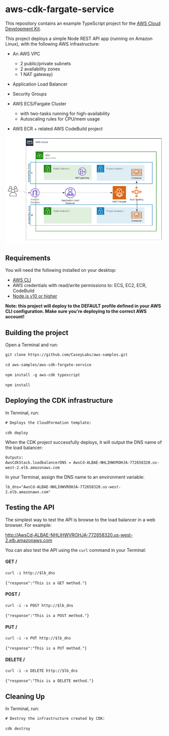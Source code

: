 # aws-cdk-fargate-service

This repository contains an example TypeScript project for the [AWS Cloud Development Kit](https://github.com/awslabs/aws-cdk).

This project deploys a simple Node REST API app (running on Amazon Linux), with the following AWS infrastructure:

- An AWS VPC
    - 2 public/private subnets
    - 2 availability zones
    - 1 NAT gateway)

- Application Load Balancer

- Security Groups

- AWS ECS/Fargate Cluster
     - with two-tasks running for high-availability
     - Autoscaling rules for CPU/mem usage

- AWS ECR + related AWS CodeBuild project

![Netork Diagram](https://github.com/CaseyLabs/aws-samples/blob/master/aws-cdk-fargate-service/image.png)


## Requirements

You will need the following installed on your desktop:

- <a href="https://aws.amazon.com/cli/">AWS CLI</a>
- AWS credentials with read/write permissions to: ECS, EC2, ECR, CodeBuild
- <a href="https://nodejs.org/en/download/">Node.js v10 or higher</a>


**Note: this project will deploy to the DEFAULT profile defined in your AWS CLI configuration. Make sure you're deploying to the correct AWS account!**


## Building the project

Open a Terminal and run:

```
git clone https://github.com/CaseyLabs/aws-samples.git

cd aws-samples/aws-cdk-fargate-service

npm install -g aws-cdk typescript

npm install
```

## Deploying the CDK infrastructure

In Terminal, run:

```
# Deploys the CloudFormation template:

cdk deploy  
```

When the CDK project successfully deploys, it will output the DNS name of the load balancer:

```
Outputs:
AwsCdkStack.loadbalancerDNS = AwsCd-ALBAE-NHLIHWVROHJA-772658320.us-west-2.elb.amazonaws.com
```

In your Terminal, assign the DNS name to an environment variable:

```
lb_dns="AwsCd-ALBAE-NHLIHWVROHJA-772658320.us-west-2.elb.amazonaws.com"
```

## Testing the API

The simplest way to test the API is browse to the load balancer in a web browser. For example:

http://AwsCd-ALBAE-NHLIHWVROHJA-772658320.us-west-2.elb.amazonaws.com

You can also test the API using the `curl` command in your Terminal:

#### GET /

```
curl -i http://$lb_dns

{"response":"This is a GET method."}

```


#### POST /

```
curl -i -x POST http://$lb_dns

{"response":"This is a POST method."}
```

#### PUT /

```
curl -i -x PUT http://$lb_dns

{"response":"This is a PUT method."}
```

#### DELETE /

```
curl -i -x DELETE http://$lb_dns

{"response":"This is a DELETE method."}
```


## Cleaning Up

In Terminal, run:

```
# Destroy the infrastructure created by CDK:

cdk destroy  
```
